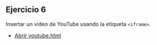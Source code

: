 
## Ejercicio 6

Insertar un video de YouTube usando la etiqueta `<iframe>`.

- [Abrir youtube.html](youtube.html)

